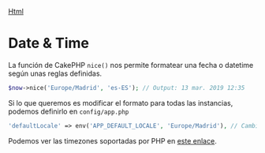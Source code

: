 [Html](https://book.cakephp.org/3.0/en/views/helpers/html.html)

# Date & Time

La función de CakePHP `nice()` nos permite formatear una fecha o datetime según unas reglas definidas.

```php
$now->nice('Europe/Madrid', 'es-ES'); // Output: 13 mar. 2019 12:35
```

Si lo que queremos es modificar el formato para todas las instancias, podemos definirlo en `config/app.php`

```php
'defaultLocale' => env('APP_DEFAULT_LOCALE', 'Europe/Madrid'), // Cambiamos Europe/Madrid por el formato que queramos
```

Podemos ver las timezones soportadas por PHP en [este enlace](http://php.net/manual/en/timezones.php).

